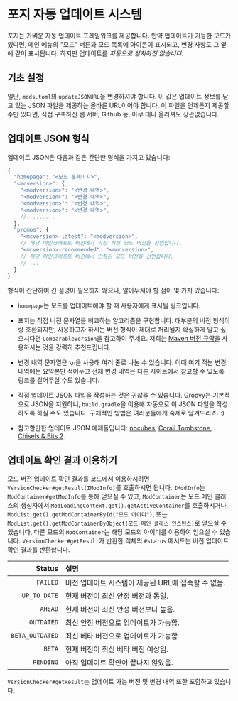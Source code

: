 포지 자동 업데이트 시스템
====================

포지는 가벼운 자동 업데이트 프레임워크를 제공합니다. 만약 업데이트가 가능한 모드가 있다면, 메인 메뉴의 "모드" 버튼과 모드 목록에 아이콘이 표시되고, 변경 사항도 그 옆에 같이 표시됩니다. 하지만 업데이트를 *자동으로 설치하진 않습니다*.

기초 설정
---------------

일단, `mods.toml`의 `updateJSONURL`을 변경하셔야 합니다. 이 값은 업데이트 정보를 담고 있는 JSON 파일을 제공하는 올바른 URL이어야 합니다. 이 파일을 언제든지 제공할 수만 있다면, 직접 구축하신 웹 서버, Github 등, 아무 데나 올리셔도 상관없습니다.

업데이트 JSON 형식
------------------

업데이트 JSON은 다음과 같은 간단한 형식을 가지고 있습니다:

```js
{
  "homepage": "<모드 홈페이지>",
  "<mcversion>": {
    "<modversion>": "<변경 내역>", 
    "<modversion>": "<변경 내역>", 
    "<modversion>": "<변경 내역>", 
    "<modversion>": "<변경 내역>", 
    //.........
  },
  "promos": {
    "<mcversion>-latest": "<modversion>",
    // 해당 마인크래프트 버전에서 가장 최신 모드 버전을 선언합니다.
    "<mcversion>-recommended": "<modversion>",
    // 해당 마인크래프트 버전에서 안정된 모드 버전을 선언합니다.
    // ...
  }
}
```

형식이 간단하여 긴 설명이 필요하지 않으나, 알아두셔야 할 점이 몇 가지 있습니다:

* `homepage`는 모드를 업데이트해야 할 때 사용자에게 표시될 링크입니다.

* 포지는 직접 버전 문자열을 비교하는 알고리즘을 구현합니다. 대부분의 버전 형식이랑 호환되지만, 사용하고자 하시는 버전 형식이 제대로 처리될지 확실하게 알고 싶으시다면 `ComparableVersion`을 참고하여 주세요. 저희는 [Maven 버전 규약][mvnver]을 사용하시는 것을 강력히 추천드립니다.

* 변경 내역 문자열은 `\n`을 사용해 여러 줄로 나눌 수 있습니다. 이때 여기 적는 변경 내역에는 요약본만 적어두고 전체 변경 내역은 다른 사이트에서 참고할 수 있도록 링크를 걸어두실 수도 있습니다.

* 직접 업데이트 JSON 파일을 작성하는 것은 귀찮을 수 있습니다. Groovy는 기본적으로 JSON을 지원하니, `build.gradle`을 이용해 자동으로 이 JSON 파일을 작성하도록 하실 수도 있습니다. 구체적인 방법은 여러분들에게 숙제로 남겨드리죠. :)
- 참고할만한 업데이트 JSON 예제들입니다: [nocubes][], [Corail Tombstone][corail], [Chisels & Bits 2][chisel].

업데이트 확인 결과 이용하기
-------------------------------

모드 버전 업데이트 확인 결과를 코드에서 이용하시려면 `VersionChecker#getResult(IModInfo)`를 호출하시면 됩니다. `IModInfo`는 `ModContainer#getModInfo`를 통해 얻으실 수 있고, `ModContainer`는 모드 메인 클래스의 생성자에서 `ModLoadingContext.get().getActiveContainer`를 호출하시거나, `ModList.get().getModContainerById("모드 아이디")`, 또는 `ModList.get().getModContainerByObject(모드 메인 클래스 인스턴스)`로 얻으실 수 있습니다, 다른 모드의 `ModContainer`는 해당 모드의 아이디를 이용하여 얻으실 수 있습니다. `VersionChecker#getResult`가 반환한 객체의 `#status` 메서드는 버전 업데이트 확인 결과를 반환합니다.

|          Status | 설명                              |
|----------------:|:--------------------------------|
|        `FAILED` | 버전 업데이트 시스템이 제공된 URL에 접속할 수 없음. |
|    `UP_TO_DATE` | 현재 버전이 최신 안정 버전과 동일.            |
|         `AHEAD` | 현재 버전이 최신 안정 버전보다 높음.           |
|      `OUTDATED` | 최신 안정 버전으로 업데이트가 가능함.           |
| `BETA_OUTDATED` | 최신 베타 버전으로 업데이트가 가능함.           |
|          `BETA` | 현재 버전이 최신 베타 버전 이상임.            |
|       `PENDING` | 아직 업데이트 확인이 끝나지 않았음.            |

`VersionChecker#getResult`는 업데이트 가능 버전 및 변경 내역 또한 포함하고 있습니다.

[mvnver]: ../gettingstarted/versioning.md
[nocubes]: https://cadiboo.github.io/projects/nocubes/update.json
[corail]: https://github.com/Corail31/tombstone_lite/blob/master/update.json
[chisel]: https://github.com/Aeltumn/Chisels-and-Bits-2/blob/master/update.json
